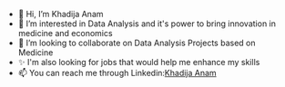 - 👋 Hi, I’m Khadija Anam
- 👀 I’m interested in Data Analysis and it's power to bring innovation in medicine and economics
- 💞️ I’m looking to collaborate on Data Analysis Projects based on Medicine
- ✨ I'm also looking for jobs that would help me enhance my skills
- 📫 You can reach me through Linkedin:<a href="linkedin.com/in/khadija-anam/">Khadija Anam</a>


<!---
misska7070/misska7070 is a ✨ special ✨ repository because its `README.md` (this file) appears on your GitHub profile.
You can click the Preview link to take a look at your changes.
--->
